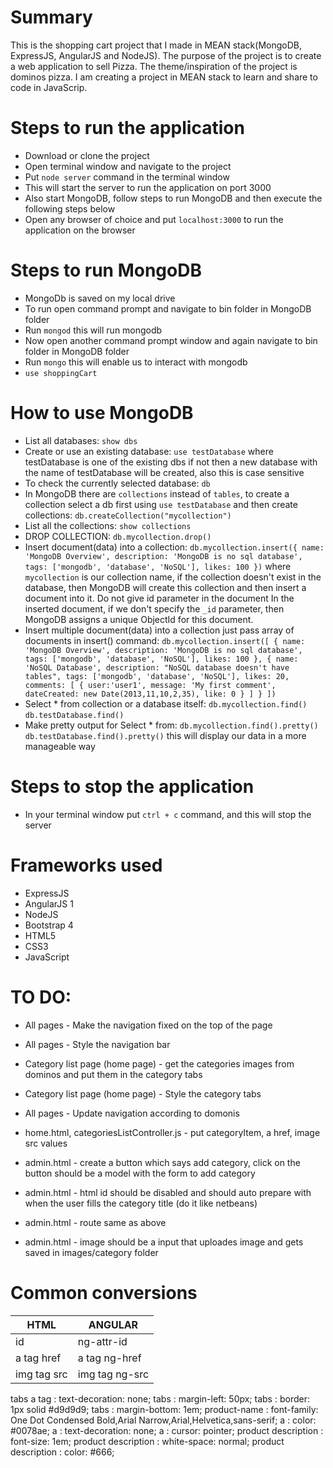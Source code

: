 # Summary
This is the shopping cart project that I made in MEAN stack(MongoDB, ExpressJS, AngularJS and NodeJS). The purpose of the project is to create a web application to sell Pizza. The theme/inspiration of the project is dominos pizza. I am creating a project in MEAN stack to learn and share to code in JavaScrip.

# Steps to run the application
* Download or clone the project
* Open terminal window and navigate to the project
* Put `node server` command in the terminal window
* This will start the server to run the application on port 3000
* Also start MongoDB, follow steps to run MongoDB and then execute the following steps below
* Open any browser of choice and put `localhost:3000` to run the application on the browser

# Steps to run MongoDB
* MongoDb is saved on my local drive
* To run open command prompt and navigate to bin folder in MongoDB folder
* Run `mongod` this will run mongodb
* Now open another command prompt window and again navigate to bin folder in MongoDB folder
* Run `mongo` this will enable us to interact with mongodb
* `use shoppingCart`

# How to use MongoDB
* List all databases: `show dbs`
* Create or use an existing database: `use testDatabase` where testDatabase is one of the existing dbs if not then a new database with the name of testDatabase will be created, also this is case sensitive
* To check the currently selected database: `db`
* In MongoDB there are `collections` instead of `tables`, to create a collection select a db first using `use testDatabase` and then create collections: `db.createCollection("mycollection")`
* List all the collections: `show collections`
* DROP COLLECTION: `db.mycollection.drop()`
* Insert document(data) into a collection: `db.mycollection.insert({
	name: 'MongoDB Overview',
	description: 'MongoDB is no sql database',
	tags: ['mongodb', 'database', 'NoSQL'],
	likes: 100
})` where `mycollection` is our collection name, if the collection doesn't exist in the database, then MongoDB will create this collection and then insert a document into it.
Do not give id parameter in the document
In the inserted document, if we don't specify the `_id` parameter, then MongoDB assigns a unique ObjectId for this document.
* Insert multiple document(data) into a collection just pass array of documents in insert() command: `db.mycollection.insert([
	{
		name: 'MongoDB Overview',
		description: 'MongoDB is no sql database',
		tags: ['mongodb', 'database', 'NoSQL'],
		likes: 100
	},
	{
		name: 'NoSQL Database',
		description: "NoSQL database doesn't have tables",
		tags: ['mongodb', 'database', 'NoSQL'],
		likes: 20,
		comments: [
			{
				user:'user1',
				message: 'My first comment',
				dateCreated: new Date(2013,11,10,2,35),
				like: 0
			}
		]
	}
])`
* Select * from collection or a database itself: `db.mycollection.find()` `db.testDatabase.find()`
* Make pretty output for Select * from: `db.mycollection.find().pretty()` `db.testDatabase.find().pretty()` this will display our data in a more manageable way

# Steps to stop the application
* In your terminal window put `ctrl + c` command, and this will stop the server

# Frameworks used
* ExpressJS
* AngularJS 1
* NodeJS
* Bootstrap 4
* HTML5
* CSS3
* JavaScript

# TO DO:
* All pages - Make the navigation fixed on the top of the page
* All pages - Style the navigation bar
* Category list page (home page) - get the categories images from dominos and put them in the category tabs
* Category list page (home page) - Style the category tabs
* All pages - Update navigation according to domonis
* home.html, categoriesListController.js - put categoryItem, a href, image src values

* admin.html - create a button which says add category, click on the button should be a model with the form to add category
* admin.html - html id should be disabled and should auto prepare with when the user fills the category title (do it like netbeans)
* admin.html - route same as above
* admin.html - image should be a input that uploades image and gets saved in images/category folder

# Common conversions
HTML | ANGULAR
-----|--------
id | ng-attr-id
a tag href | a tag ng-href
img tag src | img tag ng-src







tabs a tag : text-decoration: none;
tabs : margin-left: 50px;
tabs : border: 1px solid #d9d9d9;
tabs : margin-bottom: 1em;
product-name : font-family: One Dot Condensed Bold,Arial Narrow,Arial,Helvetica,sans-serif;
a : color: #0078ae;
a : text-decoration: none;
a : cursor: pointer;
product description : font-size: 1em;
product description : white-space: normal;
product description : color: #666;

